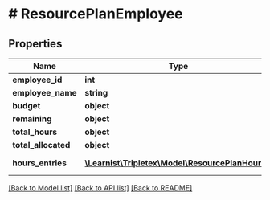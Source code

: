 # # ResourcePlanEmployee

## Properties

Name | Type | Description | Notes
------------ | ------------- | ------------- | -------------
**employee_id** | **int** |  | [optional]
**employee_name** | **string** |  | [optional]
**budget** | **object** |  | [optional]
**remaining** | **object** |  | [optional]
**total_hours** | **object** |  | [optional]
**total_allocated** | **object** |  | [optional]
**hours_entries** | [**\Learnist\Tripletex\Model\ResourcePlanHours[]**](ResourcePlanHours.md) | List of HoursResourcePlanDTO | [optional]

[[Back to Model list]](../../README.md#models) [[Back to API list]](../../README.md#endpoints) [[Back to README]](../../README.md)
